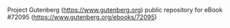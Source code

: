 Project Gutenberg (https://www.gutenberg.org) public repository
for eBook #72095 (https://www.gutenberg.org/ebooks/72095)
